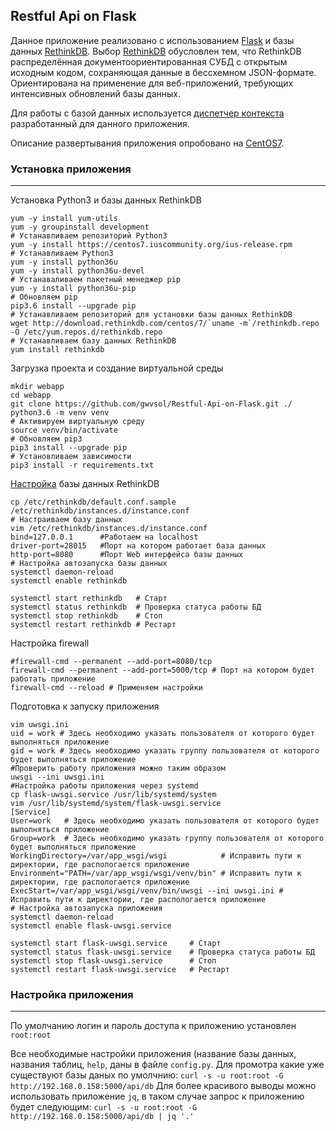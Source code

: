 ## Restful Api on Flask

Данное приложение реализовано с использованием [Flask](http://flask.pocoo.org/) и базы данных [RethinkDB](https://www.rethinkdb.com/). Выбор [RethinkDB](https://ru.wikipedia.org/wiki/RethinkDB) обусловлен тем, что RethinkDB распределённая документоориентированная СУБД с открытым исходным кодом, сохраняющая данные в бессхемном JSON-формате. Ориентирована на применение для веб-приложений, требующих интенсивных обновлений базы данных.

Для работы с базой данных используется [диспетчер контекста](https://github.com/gwvsol/RethinkDB-context-manager) разработанный для данного приложения.

Описание развертывания приложения опробовано на [CentOS7](https://www.centos.org/).

### Установка приложения
***

Установка Python3 и базы данных RethinkDB

```shell
yum -y install yum-utils
yum -y groupinstall development
# Устанавливаем репозиторий Python3
yum -y install https://centos7.iuscommunity.org/ius-release.rpm
# Устанавливаем Python3
yum -y install python36u
yum -y install python36u-devel
# Устанаваливаем пакетный менеджер pip
yum -y install python36u-pip
# Обновляем pip
pip3.6 install --upgrade pip
# Устанавливаем репозиторий для установки базы данных RethinkDB
wget http://download.rethinkdb.com/centos/7/`uname -m`/rethinkdb.repo -O /etc/yum.repos.d/rethinkdb.repo
# Устанавливаем базу данных RethinkDB
yum install rethinkdb
```
Загрузка проекта и создание виртуальной среды 
```shell
mkdir webapp
cd webapp
git clone https://github.com/gwvsol/Restful-Api-on-Flask.git ./
python3.6 -m venv venv
# Активируем виртуальную среду
source venv/bin/activate
# Обновляем pip3
pip3 install --upgrade pip
# Установливаем зависимости
pip3 install -r requirements.txt
```

[Настройка](https://www.rethinkdb.com/docs/start-on-startup/) базы данных RethinkDB
```shell
cp /etc/rethinkdb/default.conf.sample /etc/rethinkdb/instances.d/instance.conf
# Настраиваем базу данных
vim /etc/rethinkdb/instances.d/instance.conf
bind=127.0.0.1      #Работаем на localhost
driver-port=28015   #Порт на котором работает база данных
http-port=8080      #Порт Web интерфейса базы данных
# Настройка автозапуска базы данных
systemctl daemon-reload
systemctl enable rethinkdb

systemctl start rethinkdb   # Старт
systemctl status rethinkdb  # Проверка статуса работы БД
systemctl stop rethinkdb    # Стоп
systemctl restart rethinkdb # Рестарт
```

Настройка firewall
```shell
#firewall-cmd --permanent --add-port=8080/tcp 
firewall-cmd --permanent --add-port=5000/tcp # Порт на котором будет работать приложение
firewall-cmd --reload # Применяем настройки
```

Подготовка к запуску приложения
```shell
vim uwsgi.ini
uid = work # Здесь необходимо указать пользователя от которого будет выполняться приложение
gid = work # Здесь необходимо указать группу пользователя от которого будет выполняться приложение
#Проверить работу приложения можно таким образом
uwsgi --ini uwsgi.ini
#Настройка работы приложения через systemd
cp flask-uwsgi.service /usr/lib/systemd/system
vim /usr/lib/systemd/system/flask-uwsgi.service
[Service]
User=work   # Здесь необходимо указать пользователя от которого будет выполняться приложение
Group=work  # Здесь необходимо указать группу пользователя от которого будет выполняться приложение
WorkingDirectory=/var/app_wsgi/wsgi            # Исправить пути к директории, где распологается приложение
Environment="PATH=/var/app_wsgi/wsgi/venv/bin" # Исправить пути к директории, где распологается приложение
ExecStart=/var/app_wsgi/wsgi/venv/bin/uwsgi --ini uwsgi.ini # Исправить пути к директории, где распологается приложение
# Настройка автозапуска приложения
systemctl daemon-reload
systemctl enable flask-uwsgi.service

systemctl start flask-uwsgi.service     # Старт
systemctl status flask-uwsgi.service    # Проверка статуса работы БД
systemctl stop flask-uwsgi.service      # Стоп
systemctl restart flask-uwsgi.service   # Рестарт
```
### Настройка приложения
***

По умолчанию логин и пароль доступа к приложению установлен ```root:root```

Все необходимые настройки приложения (название базы данных, названия таблиц, ```help```, даны в файле ```config.py```.
Для промотра какие уже существуют базы даных по умолчнию:
```curl -s -u root:root -G http://192.168.0.158:5000/api/db```
Для более красивого выводы можно использовать приложение ```jq```, в таком случае запрос к приложению будет следующим:
```curl -s -u root:root -G http://192.168.0.158:5000/api/db | jq '.'```



